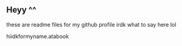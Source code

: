## Heyy ^^
these are readme files for my github profile
irdk what to say here lol


hiidkformyname.atabook
